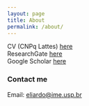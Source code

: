 ```yaml
---
layout: page
title: About
permalink: /about/
---
```


CV (CNPq Lattes) [here](http://lattes.cnpq.br/3160805152538713)  
ResearchGate [here](http://www.researchgate.net/profile/Eliardo_Costa)  
Google Scholar [here](http://scholar.google.com.br/citations?user=CJRHpW8AAAAJ&hl)  

### Contact me

Email: [eliardo@ime.usp.br](mailto:eliardo@ime.usp.br)  
